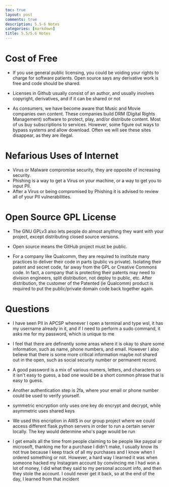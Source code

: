 ```yaml
---
toc: true
layout: post
comments: true
description: 5.5-6 Notes
categories: [markdown]
title: 5.5/5.6 Notes
---
```


# Cost of Free 

- If you use general public licensing, you could be voiding your rights to charge for software patients. Open source says any derivative work is free and code should be shared. 

- Licenses in Github usually consist of an author, and usually involves copyright, derivatives, and if it can be shared or not 

- As consumers, we have become aware that Music and Movie companies own content. These companies build DRM (Digital Rights Management) software to protect, play, and/or distribute content. Most of us buy subscriptions to services. However, some figure out ways to bypass systems and allow download. Often we will see these sites disappear, as they are illegal. 

# Nefarious Uses of Internet
- Virus or Malware compromise security, they are opposite of increasing security.
- Phishing is a way to get a Virus on your machine, or a way to get you to input PII.
- After a Virus or being compromised by Phishing it is advised to review all of your PII vulnerabilities.

# Open Source GPL License

- The GNU GPLv3 also lets people do almost anything they want with your project, except distributing closed source versions.

- Open source means the GitHub project must be public.

- For a company like Qualcomm, they are required to institute many practices to deliver their code in parts (public vs private). Isolating their patent and secret code, far away from the GPL or Creative Commons code. In fact, a company that is protecting their patents may need to division engineers, split distribution, not deploy to public, etc. After distribution, the customer of the Patented (ie Qualcomm) product is required to put the public/private domain code back together again.


# Questions 

- I have seen PII in APCSP whenever I open a terminal and type wsl, it has my username already in it, and if I need to perform a sudo command, it asks me for my password, which is unique to me 

- I feel that there are definently some areas where it is okay to share some information, such as name, phone numbers, and email. However I also believe that there is some more critical information maybe not shared out in the open, such as social security number or permanent record. 

- A good password is a mix of various numers, letters, and characters so it isn't easy to guess, a bad one would be a short common phrase that is easy to guess. 

- Another authentication step is 2fa, where your email or phone number could be used to verify yourself. 

- symmetric encryption only uses one key do encrypt and decrypt, while asymmetric uses shared keys 

- We used this encription in AWS in our group project where we could access different flask python servers in order to run a certain server locally. The key would determine who's page would be run 

- I get emails all the time from people claiming to be people like paypal or microsoft, thanking me for a purchase I didn't make, I usually know its not true because I keep track of all my purchases and I know when I ordered something or not. However, a hard way I learned it was when someone hacked my Instagram account by convincing me I had won a lot of money, I did what they said to my personal account info, and then they stole the account. I could never get it back, so at the end of the day, I learned from that incident
